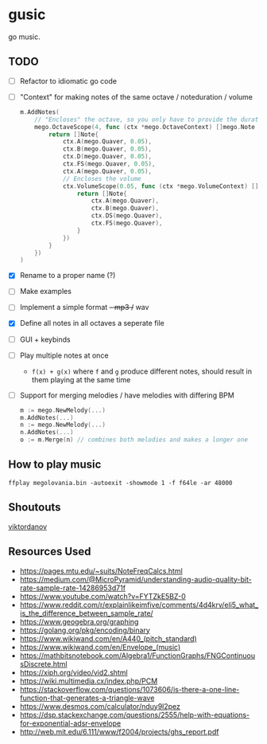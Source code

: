 # gusic

go music.

## TODO

- [ ] Refactor to idiomatic go code
- [ ] "Context" for making notes of the same octave / noteduration / volume

  ```go
  m.AddNotes(
      // "Encloses" the octave, so you only have to provide the duration and volume
      mego.OctaveScope(4, func (ctx *mego.OctaveContext) []mego.Note {
          return []Note{
              ctx.A(mego.Quaver, 0.05),
              ctx.B(mego.Quaver, 0.05),
              ctx.D(mego.Quaver, 0.05),
              ctx.FS(mego.Quaver, 0.05),
              ctx.A(mego.Quaver, 0.05),
              // Encloses the volume
              ctx.VolumeScope(0.05, func (ctx *mego.VolumeContext) []mego.Note {
                  return []Note{
                      ctx.A(mego.Quaver),
                      ctx.B(mego.Quaver),
                      ctx.DS(mego.Quaver),
                      ctx.FS(mego.Quaver),
                  }
              })
          }
      })
  )
  ```

- [x] Rename to a proper name (?)
- [ ] Make examples
- [ ] Implement a simple format ~~- mp3 /~~ wav
- [x] Define all notes in all octaves a seperate file
- [ ] GUI + keybinds
- [ ] Play multiple notes at once
  - `f(x) + g(x)` where `f` and `g` produce different notes, should result in them playing at the same time
- [ ] Support for merging melodies / have melodies with differing BPM

  ```go
  m := mego.NewMelody(...)
  m.AddNotes(...)
  n := mego.NewMelody(...)
  n.AddNotes(...)
  o := m.Merge(n) // combines both melodies and makes a longer one
  ```

## How to play music

```console
ffplay megolovania.bin -autoexit -showmode 1 -f f64le -ar 48000
```

## Shoutouts

[viktordanov](https://github.com/viktordanov)

## Resources Used

- <https://pages.mtu.edu/~suits/NoteFreqCalcs.html>
- <https://medium.com/@MicroPyramid/understanding-audio-quality-bit-rate-sample-rate-14286953d71f>
- <https://www.youtube.com/watch?v=FYTZkE5BZ-0>
- <https://www.reddit.com/r/explainlikeimfive/comments/4d4krv/eli5_what_is_the_difference_between_sample_rate/>
- <https://www.geogebra.org/graphing>
- <https://golang.org/pkg/encoding/binary>
- <https://www.wikiwand.com/en/A440_(pitch_standard)>
- <https://www.wikiwand.com/en/Envelope_(music)>
- <https://mathbitsnotebook.com/Algebra1/FunctionGraphs/FNGContinuousDiscrete.html>
- <https://xiph.org/video/vid2.shtml>
- <https://wiki.multimedia.cx/index.php/PCM>
- <https://stackoverflow.com/questions/1073606/is-there-a-one-line-function-that-generates-a-triangle-wave>
- <https://www.desmos.com/calculator/nduy9l2pez>
- <https://dsp.stackexchange.com/questions/2555/help-with-equations-for-exponential-adsr-envelope>
- <http://web.mit.edu/6.111/www/f2004/projects/ghs_report.pdf>
